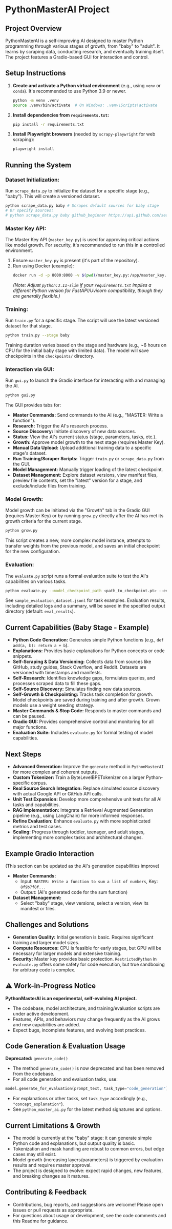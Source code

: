 # PythonMasterAI Project

## Project Overview
PythonMasterAI is a self-improving AI designed to master Python programming through various stages of growth, from "baby" to "adult". It learns by scraping data, conducting research, and eventually training itself. The project features a Gradio-based GUI for interaction and control.

## Setup Instructions

1.  **Create and activate a Python virtual environment** (e.g., using `venv` or `conda`). It's recommended to use Python 3.9 or newer.
    ```bash
    python -m venv .venv
    source .venv/bin/activate  # On Windows: .venv\Scripts\activate
    ```
2.  **Install dependencies from `requirements.txt`:**
    ```bash
    pip install -r requirements.txt
    ```
3.  **Install Playwright browsers** (needed by `scrapy-playwright` for web scraping):
    ```bash
    playwright install
    ```

## Running the System

### Dataset Initialization:

Run `scrape_data.py` to initialize the dataset for a specific stage (e.g., "baby"). This will create a versioned dataset.
```bash
python scrape_data.py baby # Scrapes default sources for baby stage
# Or specify sources:
# python scrape_data.py baby github_beginner https://api.github.com/search/repositories?q=language:python+stars:>100
```

### Master Key API:

The Master Key API (`master_key.py`) is used for approving critical actions like model growth.
For security, it's recommended to run this in a controlled environment.

1.  Ensure `master_key.py` is present (it's part of the repository).
2.  Run using Docker (example):
    ```bash
    docker run -d -p 8000:8000 -v $(pwd)/master_key.py:/app/master_key.py:ro python:3.11-slim bash -c "pip install fastapi uvicorn && uvicorn master_key:app --host 0.0.0.0 --port 8000"
    ```
    *(Note: Adjust `python:3.11-slim` if your `requirements.txt` implies a different Python version for FastAPI/Uvicorn compatibility, though they are generally flexible.)*

### Training:

Run `train.py` for a specific stage. The script will use the latest versioned dataset for that stage.
```bash
python train.py --stage baby
```
Training duration varies based on the stage and hardware (e.g., ~6 hours on CPU for the initial baby stage with limited data). The model will save checkpoints in the `checkpoints/` directory.

### Interaction via GUI:

Run `gui.py` to launch the Gradio interface for interacting with and managing the AI.
```bash
python gui.py
```
The GUI provides tabs for:
*   **Master Commands:** Send commands to the AI (e.g., "MASTER: Write a function").
*   **Research:** Trigger the AI's research process.
*   **Source Discovery:** Initiate discovery of new data sources.
*   **Status:** View the AI's current status (stage, parameters, tasks, etc.).
*   **Growth:** Approve model growth to the next stage (requires Master Key).
*   **Manual Data Upload:** Upload additional training data to a specific stage's dataset.
*   **Run Training/Scraper Scripts:** Trigger `train.py` or `scrape_data.py` from the GUI.
*   **Model Management:** Manually trigger loading of the latest checkpoint.
*   **Dataset Management:** Explore dataset versions, view manifest files, preview file contents, set the "latest" version for a stage, and exclude/include files from training.

### Model Growth:

Model growth can be initiated via the "Growth" tab in the Gradio GUI (requires Master Key) or by running `grow.py` directly after the AI has met its growth criteria for the current stage.
```bash
python grow.py
```
This script creates a new, more complex model instance, attempts to transfer weights from the previous model, and saves an initial checkpoint for the new configuration.

### Evaluation:

The `evaluate.py` script runs a formal evaluation suite to test the AI's capabilities on various tasks.
```bash
python evaluate.py --model_checkpoint_path <path_to_checkpoint.pt> --eval_dataset_path sample_evaluation_dataset.jsonl --output_dir eval_results
```
See `sample_evaluation_dataset.jsonl` for task examples. Evaluation results, including detailed logs and a summary, will be saved in the specified output directory (default: `eval_results`).


## Current Capabilities (Baby Stage - Example)

*   **Python Code Generation:** Generates simple Python functions (e.g., `def add(a, b): return a + b`).
*   **Explanations:** Provides basic explanations for Python concepts or code snippets.
*   **Self-Scraping & Data Versioning:** Collects data from sources like GitHub, study guides, Stack Overflow, and Reddit. Datasets are versioned with timestamps and manifests.
*   **Self-Research:** Identifies knowledge gaps, formulates queries, and processes scraped data to fill these gaps.
*   **Self-Source Discovery:** Simulates finding new data sources.
*   **Self-Growth & Checkpointing:** Tracks task completion for growth. Model checkpoints are saved during training and after growth. Grown models use a weight seeding strategy.
*   **Master Commands & Stop Code:** Responds to master commands and can be paused.
*   **Gradio GUI:** Provides comprehensive control and monitoring for all major functions.
*   **Evaluation Suite:** Includes `evaluate.py` for formal testing of model capabilities.

## Next Steps

*   **Advanced Generation:** Improve the `generate` method in `PythonMasterAI` for more complex and coherent outputs.
*   **Custom Tokenizer:** Train a ByteLevelBPETokenizer on a larger Python-specific corpus.
*   **Real Source Search Integration:** Replace simulated source discovery with actual Google API or GitHub API calls.
*   **Unit Test Expansion:** Develop more comprehensive unit tests for all AI tasks and capabilities.
*   **RAG Implementation:** Integrate a Retrieval Augmented Generation pipeline (e.g., using LangChain) for more informed responses.
*   **Refine Evaluation:** Enhance `evaluate.py` with more sophisticated metrics and test cases.
*   **Scaling:** Progress through toddler, teenager, and adult stages, implementing more complex tasks and architectural changes.

## Example Gradio Interaction

(This section can be updated as the AI's generation capabilities improve)

*   **Master Commands:**
    *   Input: `MASTER: Write a function to sum a list of numbers`, Key: `8f9b7f8f...`
    *   Output: (AI's generated code for the sum function)
*   **Dataset Management:**
    *   Select "baby" stage, view versions, select a version, view its manifest or files.

## Challenges and Solutions

*   **Generation Quality:** Initial generation is basic. Requires significant training and larger model sizes.
*   **Compute Resources:** CPU is feasible for early stages, but GPU will be necessary for larger models and extensive training.
*   **Security:** Master key provides basic protection. `RestrictedPython` in `evaluate.py` offers some safety for code execution, but true sandboxing for arbitrary code is complex.

## ⚠️ Work-in-Progress Notice

**PythonMasterAI is an experimental, self-evolving AI project.**
- The codebase, model architecture, and training/evaluation scripts are under active development.
- Features, APIs, and behaviors may change frequently as the AI grows and new capabilities are added.
- Expect bugs, incomplete features, and evolving best practices.

## Code Generation & Evaluation Usage

**Deprecated:** `generate_code()`
- The method `generate_code()` is now deprecated and has been removed from the codebase.
- For all code generation and evaluation tasks, use:

```python
model.generate_for_evaluation(prompt_text, task_type="code_generation")
```
- For explanations or other tasks, set `task_type` accordingly (e.g., `"concept_explanation"`).
- See `python_master_ai.py` for the latest method signatures and options.

## Current Limitations & Growth
- The model is currently at the "baby" stage: it can generate simple Python code and explanations, but output quality is basic.
- Tokenization and mask handling are robust to common errors, but edge cases may still exist.
- Model growth (increasing layers/parameters) is triggered by evaluation results and requires master approval.
- The project is designed to evolve: expect rapid changes, new features, and breaking changes as it matures.

## Contributing & Feedback
- Contributions, bug reports, and suggestions are welcome! Please open issues or pull requests as appropriate.
- For questions about usage or development, see the code comments and this Readme for guidance.
